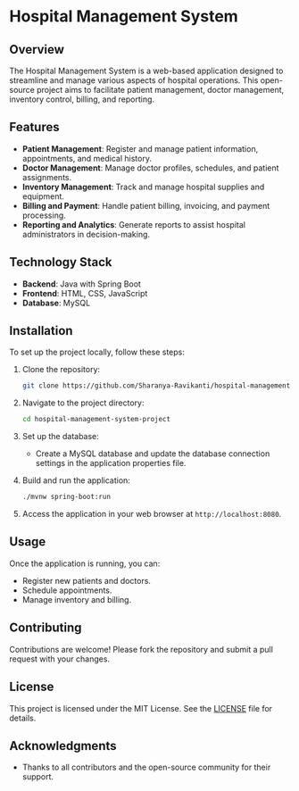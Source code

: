 # Hospital Management System

## Overview
The Hospital Management System is a web-based application designed to streamline and manage various aspects of hospital operations. This open-source project aims to facilitate patient management, doctor management, inventory control, billing, and reporting.

## Features
- **Patient Management**: Register and manage patient information, appointments, and medical history.
- **Doctor Management**: Manage doctor profiles, schedules, and patient assignments.
- **Inventory Management**: Track and manage hospital supplies and equipment.
- **Billing and Payment**: Handle patient billing, invoicing, and payment processing.
- **Reporting and Analytics**: Generate reports to assist hospital administrators in decision-making.

## Technology Stack
- **Backend**: Java with Spring Boot
- **Frontend**: HTML, CSS, JavaScript
- **Database**: MySQL

## Installation
To set up the project locally, follow these steps:

1. Clone the repository:
   ```bash
   git clone https://github.com/Sharanya-Ravikanti/hospital-management-system-project.git
   ```

2. Navigate to the project directory:
   ```bash
   cd hospital-management-system-project
   ```

3. Set up the database:
   - Create a MySQL database and update the database connection settings in the application properties file.

4. Build and run the application:
   ```bash
   ./mvnw spring-boot:run
   ```

5. Access the application in your web browser at `http://localhost:8080`.

## Usage
Once the application is running, you can:
- Register new patients and doctors.
- Schedule appointments.
- Manage inventory and billing.

## Contributing
Contributions are welcome! Please fork the repository and submit a pull request with your changes.

## License
This project is licensed under the MIT License. See the [LICENSE](LICENSE) file for details.

## Acknowledgments
- Thanks to all contributors and the open-source community for their support.

